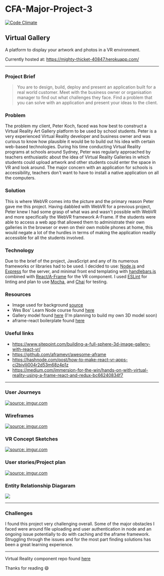 # CFA-Major-Project-3

[![Code Climate](https://codeclimate.com/github/arapl3y/CFA-Major-Project-3-Backend/badges/gpa.svg)](https://codeclimate.com/github/arapl3y/CFA-Major-Project-3-Backend)

## Virtual Gallery

A platform to display your artwork and photos in a VR environment.

Currently hosted at: https://mighty-thicket-40847.herokuapp.com/

----

### Project Brief

> You are to design, build, deploy and present an application built for a real world customer. Meet with the business owner or organisation manager to find out what challenges they face. Find a problem that you can solve with an application and present your ideas to the client.

### Problem

The problem my client, Peter Koch, faced was how best to construct a Virtual Reality Art Gallery platform to be used by school students. Peter is a very experienced Virtual Reality developer and business owner and was curious to know how plausible it would be to build out his idea with certain web-based technologies. During his time conducting Virtual Reality programs at schools around Sydney, Peter was regularly approached by teachers enthusiastic about the idea of Virtual Reality Galleries in which students could upload artwork and other students could enter the space in VR and look around. The major concern with an application for schools is accessibility, teachers don't want to have to install a native application on all the computers.

### Solution

This is where WebVR comes into the picture and the primary reason Peter gave me this project. Having dabbled with WebVR for a previous project, Peter knew I had some grasp of what was and wasn't possible with WebVR and more specifically the WebVR framework A-Frame. If the students were able to access a web app that allowed them to administrate their own galleries in the browser or even on their own mobile phones at home, this would negate a lot of the hurdles in terms of making the application readily accessible for all the students involved.

### Technology

Due to the brief of the project, JavaScript and any of its numerous frameworks or libraries had to be used. I decided to use: [Node.js](https://nodejs.org/en/) and [Express](https://expressjs.com/) for the server, and minimal front end templating with [handlebars.js](http://handlebarsjs.com/) combined with [React/A-Frame](https://github.com/aframevr/aframe-react) for the VR component. I used [ESLint](http://eslint.org/) for linting and plan to use [Mocha](https://mochajs.org/), and [Chai](http://chaijs.com/) for testing.

### Resources

* Image used for background [source](https://au.pinterest.com/pin/56154326580233408/)
* Wes Bos' Learn Node course found [here](http://wesbos.com/learn-node/)
* Gallery model found [here](https://sketchfab.com/juang3d) (I'm planning to build my own 3D model soon)
* aframe-react boilerplate found [here](https://github.com/ngokevin/aframe-react-boilerplate)

### Useful links

* https://www.sitepoint.com/building-a-full-sphere-3d-image-gallery-with-react-vr/
* https://github.com/aframevr/awesome-aframe
* https://hashnode.com/post/how-to-make-react-vr-apps-cj2bivllj004r2d53m68z4p1z
* https://medium.com/immersion-for-the-win/hands-on-with-virtual-reality-using-a-frame-react-and-redux-bc66240834f7

---

### User Journeys

<a href="http://imgur.com/9EdqS4j"><img src="http://i.imgur.com/9EdqS4j.png" title="source: imgur.com" /></a>

### Wireframes

<a href="http://imgur.com/jMYu4rs"><img src="http://i.imgur.com/jMYu4rs.png" title="source: imgur.com" /></a>

### VR Concept Sketches

<a href="http://imgur.com/FKVsM2z"><img src="http://i.imgur.com/FKVsM2z.jpg" title="source: imgur.com" /></a>

### User stories/Project plan

<a href="http://imgur.com/9Oe3T9J"><img src="http://i.imgur.com/9Oe3T9J.png" title="source: imgur.com" /></a>

### Entity Relationship Diagaram 

<a href="http://imgur.com/rIMFQkX"><img src="http://i.imgur.com/rIMFQkX.png" /></a>

---

### Challenges

I found this project very challenging overall. Some of the major obstacles I faced were around file uploading and user authentication in node and an ongoing issue potentially to do with caching and the aframe framework. Struggling through the issues and for the most part finding solutions has been a great learning experience.

---

Virtual Reality component repo found [here](https://github.com/arapl3y/CFA-Major-Project-3-ReactVR)



Thanks for reading 😄
